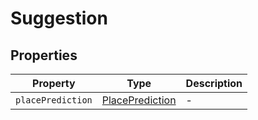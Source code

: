 # Suggestion

## Properties

| Property | Type | Description |
|----------|------|-------------|
| `placePrediction` | [PlacePrediction](../interfaces/PlacePrediction.md) | - |
